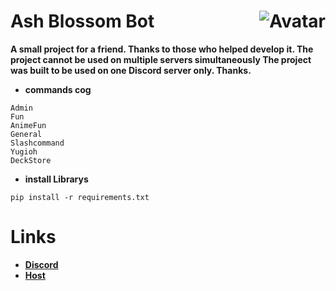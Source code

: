 # Ash Blossom Bot [<img src="https://cdn.discordapp.com/attachments/1131256995450716293/1135128370779258981/Picsart_23-07-29_21-49-16-003.png" alt="Avatar" align="right" />](https://discord.com/invite/uEpaMttHGt)


**A small project for a friend. Thanks to those who helped develop it. The project cannot be used on multiple servers simultaneously The project was built to be used on one Discord server only. Thanks.**

- **commands cog**
```
Admin
Fun
AnimeFun
General
Slashcommand
Yugioh
DeckStore
```

- **install Librarys**
```
pip install -r requirements.txt
```


# Links
- [**Discord**](https://discord.com/invite/uEpaMttHGt)
- [**Host**](https://railway.app?referralCode=efHs7c)
